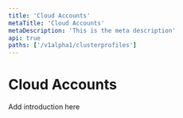 ```yaml
---
title: 'Cloud Accounts'
metaTitle: 'Cloud Accounts'
metaDescription: 'This is the meta description'
api: true
paths: ['/v1alpha1/clusterprofiles']
---
```


# Cloud Accounts

Add introduction here
